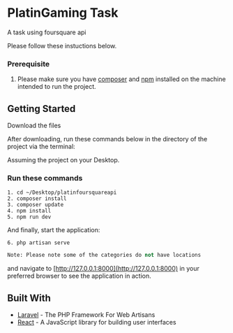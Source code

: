 # PlatinGaming Task

A task using foursquare api

Please follow these instuctions below.

### Prerequisite

1. Please make sure you have [composer](https://getcomposer.org/download/) and [npm](https://www.npmjs.com/get-npm) installed on the machine intended to run the project.

## Getting Started

Download the files

After downloading, run these commands below in the directory of the project via the terminal:

Assuming the project on your Desktop.

### Run these commands

```
1. cd ~/Desktop/platinfoursquareapi
2. composer install
3. composer update
4. npm install
5. npm run dev
```

And finally, start the application:

```
6. php artisan serve
```

```python
Note: Please note some of the categories do not have locations
```

and navigate to [http://127.0.0.1:8000](http://127.0.0.1:8000) in your preferred browser to see the application in action.

## Built With

-   [Laravel](https://laravel.com) - The PHP Framework For Web Artisans
-   [React](https://reactjs.org) - A JavaScript library for building user interfaces

